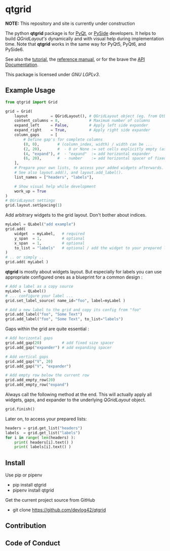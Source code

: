 # qtgrid

[1]: https://www.riverbankcomputing.com/software/pyqt/ "PyQt"
[2]: https://www.qt.io/qt-for-python                   "PySide6"
[3]: REFERENCE.md                                      "Reference Manual"
[4]: TUTORIAL.md                                       "qtgrid Tutorial"
[5]: https://pypi.org                                  "PyPi"
[6]: FIXME                                             "API Documentation"

**NOTE:** This repository and site is currently under construction

The python **qtgrid** package is for [PyQt][1], or [PySide][2] developers. It helps to build *QGridLayout's* dynamically and with visual help during implementation time. Note that **qtgrid** works in the same way for PyQt5, PyQt6, and PySide6.

See also the [tutorial][4], the [reference manual][3], or for the brave the [API Documentation][6].

This package is licensed under *GNU LGPLv3*.

## Example Usage

```python
from qtgrid import Grid

grid = Grid(
    layout          = QGridLayout(), # QGridLayout object (eg. from QtDesigner)
    content_columns = 8,             # Maximum number of columns
    expand_left     = False,         # Apply left side expander
    expand_right    = True,          # Apply right side expander
    column_gaps     = [
        # Define gap's for complete columns
        (0, 0),        # (column_index, width) / width can be ...
        (2, 20),       #  - 0 or None := set cells explicitly empty (as is)
        (4, "expand"), #  - "expand"  := add horizontal expander
        (6, 20),       #  - number    := add horizontal spacer of fixed size
    ],
    # Prepare your own lists, to access your added widgets afterwards.
    # See also layout.add(), and layout.add_label().
    list_names = ["headers", "labels"],

    # Show visual help while development
    work_up = True
)
# QGridLayout settings
grid.layout.setSpacing(1)
```

Add arbitrary widgets to the grid layout. Don't bother about indices.

```python
myLabel = QLabel("add example")
grid.add(
    widget  = myLabel,   # required
    y_span  = 1,         # optional
    x_span  = 1,         # optional
    to_list = "labels"   # optional / add the widget to your prepared list named "labels"
)
# .. or simply ..
grid.add( myLabel )
```

**qtgrid** is mostly about widgets layout. But especially for labels you can use appropriate configured ones as a blueprint for a common design :

```python
# Add a label as a copy source
myLabel = QLabel()
# ... configure your label ...
grid.set_label_source( name_id="foo", label=myLabel )

# Add a new label to the grid and copy its config from "foo"
grid.add_label("foo", "Some Text")
grid.add_label("foo", "Some Text", to_list="labels")
```

Gaps within the grid are quite essential :

```python
# Add horizontal gaps
grid.add_gap(20)         # add fixed size spacer
grid.add_gap("expander") # add expanding spacer

# Add vertical gaps
grid.add_gap("V", 20)
grid.add_gap("V", "expander")

# Add empty row below the current row
grid.add_empty_row(20)
grid.add_empty_row("expand")
```

Always call the following method at the end. This will actually apply all widgets, gaps, and expander to the underlying *QGridLayout* object.

```python
grid.finish()
```

Later on, to access your prepared lists:

```python
headers = grid.get_list("headers")
labels  = grid.get_list("labels")
for i in range( len(headers) ):
    print( headers[i].text() )
    print( labels[i].text() )
```

## Install

Use pip or pipenv

- pip install qtgrid
- pipenv install qtgrid

Get the current project source from GitHub

- git clone https://github.com/devlog42/qtgrid

## Contribution

## Code of Conduct

